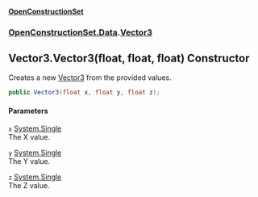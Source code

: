 #### [OpenConstructionSet](index.md 'index')
### [OpenConstructionSet.Data](index.md#OpenConstructionSet_Data 'OpenConstructionSet.Data').[Vector3](MD18vFNSqWpKLqjpcCopBw.md 'OpenConstructionSet.Data.Vector3')
## Vector3.Vector3(float, float, float) Constructor
Creates a new [Vector3](MD18vFNSqWpKLqjpcCopBw.md 'OpenConstructionSet.Data.Vector3') from the provided values.  
```csharp
public Vector3(float x, float y, float z);
```
#### Parameters
<a name='OpenConstructionSet_Data_Vector3_Vector3(float_float_float)_x'></a>
`x` [System.Single](https://docs.microsoft.com/en-us/dotnet/api/System.Single 'System.Single')  
The X value.
  
<a name='OpenConstructionSet_Data_Vector3_Vector3(float_float_float)_y'></a>
`y` [System.Single](https://docs.microsoft.com/en-us/dotnet/api/System.Single 'System.Single')  
The Y value.
  
<a name='OpenConstructionSet_Data_Vector3_Vector3(float_float_float)_z'></a>
`z` [System.Single](https://docs.microsoft.com/en-us/dotnet/api/System.Single 'System.Single')  
The Z value.
  
